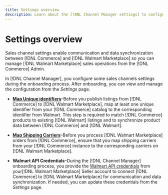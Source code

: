 ```yaml
---
title: Settings overview
description: Learn about the [!DNL Channel Manager settings] to configure authentication and to map product catalog attributes and shipping carriers required to coordinate sales operations between [!DNL Commerce] and the [!DNL Walmart Marketplace].
---
```


# Settings overview

Sales channel settings enable communication and data synchronization between [!DNL Commerce] and [!DNL Walmart Marketplace] so you can manage [!DNL Walmart Marketplace] sales operations from the [!DNL Commerce] Admin.

In [!DNL Channel Manager], you configure some sales channels settings during the onboarding process. After onboarding, you can view and manage the configuration from the *Settings* page.

* **[Map Unique identifiers](map-catalog-attributes.md)**–Before you publish listings from [!DNL Commerce] to [!DNL Walmart Marketplace], map at least one unique identifier from your [!DNL Commerce] catalog to the corresponding identifier from Walmart. This step is required to match [!DNL Commerce] products to existing [!DNL Walmart] listings and to synchronize product data between [!DNL Commerce] and [!DNL Walmart].

* **[Map Shipping Carriers](map-shipping-carriers.md)**–Before you process [!DNL Walmart Marketplace] orders from [!DNL Commerce], ensure that you map shipping carriers from your [!DNL Commerce] instance to the corresponding carriers on [!DNL Walmart Marketplace].

* **Walmart API Credentials**–During the [!DNL Channel Manager] onboarding process, you provide the [Walmart API credentials](walmart-prerequisites.md#generate-a-walmart-marketplace-production-api-key) from your[!DNL Walmart Marketplace] Seller account to connect [!DNL Commerce] to [!DNL Walmart Marketplace] for communication and data synchronization. If needed, you can update these credentials from the *Settings* page.
